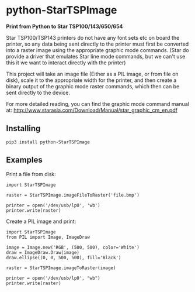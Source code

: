 # python-StarTSPImage

**Print from Python to Star TSP100/143/650/654**

Star TSP100/TSP143 printers do not have any font sets etc on board the printer, so any data being sent directly to the printer must first be converted into a raster image using the appropriate graphic mode commands. (Star do provide a driver that emulates Star line mode commands, but we can't use this it we want to interact directly with the printer)

This project will take an image file (Either as a PIL image, or from file on disk), scale it to the appropriate width for the printer, and then create a binary output of the graphic mode raster commands, which then can be sent directly to the device.

For more detailed reading, you can find the graphic mode command manual at: http://www.starasia.com/Download/Manual/star_graphic_cm_en.pdf

## Installing
`pip3 install python-StarTSPImage`

## Examples

Print a file from disk:
```
import StarTSPImage

raster = StarTSPImage.imageFileToRaster('file.bmp')

printer = open('/dev/usb/lp0', 'wb')
printer.write(raster)
```


Create a PIL image and print:
```
import StarTSPImage
from PIL import Image, ImageDraw

image = Image.new('RGB', (500, 500), color='White')
draw = ImageDraw.Draw(image)
draw.ellipse((0, 0, 500, 500), fill='Black')

raster = StarTSPImage.imageToRaster(image)

printer = open('/dev/usb/lp0', "wb")
printer.write(raster)
```
